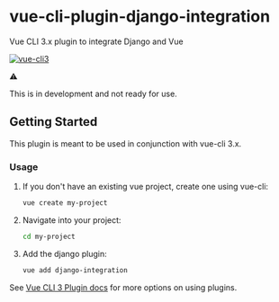# vue-cli-plugin-django-integration

Vue CLI 3.x plugin to integrate Django and Vue

[![vue-cli3](https://img.shields.io/badge/vue--cli-3.x-brightgreen.svg)](https://github.com/vuejs/vue-cli)

:warning: 
<aside class="warning">
  This is in development and not ready for use.
</aside>

## Getting Started

This plugin is meant to be used in conjunction with vue-cli 3.x.

### Usage

1. If you don't have an existing vue project, create one using vue-cli:
   ```bash
   vue create my-project
   ```
2. Navigate into your project:
   ```bash
   cd my-project
   ```
3. Add the django plugin:
   ```bash
   vue add django-integration
   ```

See [Vue CLI 3 Plugin docs](https://cli.vuejs.org/guide/plugins-and-presets.html#plugins)
for more options on using plugins.

